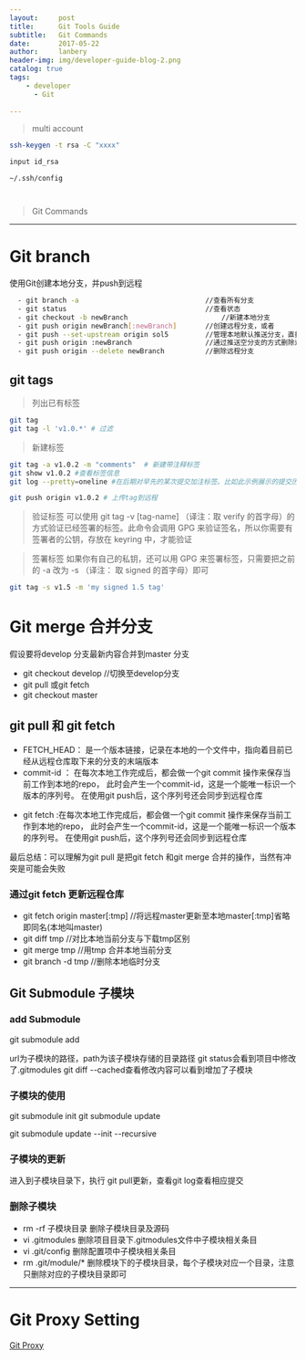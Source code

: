 ```yaml
---
layout:     post
title:      Git Tools Guide
subtitle:   Git Commands
date:       2017-05-22
author:     lanbery
header-img: img/developer-guide-blog-2.png
catalog: true
tags:
    - developer
	  - Git
    
---
```



> multi account

```bash
ssh-keygen -t rsa -C "xxxx"

input id_rsa

```

```shell
~/.ssh/config



```


> Git Commands

-----
# Git branch
使用Git创建本地分支，并push到远程

``` bash
  - git branch -a 								//查看所有分支
  - git status									//查看状态
  - git checkout -b newBranch						//新建本地分支
  - git push origin newBranch[:newBranch] 		//创建远程分支，或者
  - git push --set-upstream origin sol5 		//管理本地默认推送分支，直接git push
  - git push origin :newBranch 					//通过推送空分支的方式删除远程分支
  - git push origin --delete newBranch			//删除远程分支
```

## git tags

> 列出已有标签
```bash
git tag
git tag -l 'v1.0.*' # 过滤
```

> 新建标签
```bash
git tag -a v1.0.2 -m "comments"  # 新建带注释标签
git show v1.0.2 #查看标签信息
git log --pretty=oneline #在后期对早先的某次提交加注标签。比如此示例展示的提交历史中

git push origin v1.0.2 # 上传tag到远程
```

> 验证标签
可以使用 git tag -v [tag-name] （译注：取 verify 的首字母）的方式验证已经签署的标签。此命令会调用 GPG 来验证签名，所以你需要有签署者的公钥，存放在 keyring 中，才能验证


>签署标签
如果你有自己的私钥，还可以用 GPG 来签署标签，只需要把之前的 -a 改为 -s （译注： 取 signed 的首字母）即可
```bash
git tag -s v1.5 -m 'my signed 1.5 tag'
```

# Git merge 合并分支  
假设要将develop 分支最新内容合并到master 分支
  - git checkout develop						//切换至develop分支
  - git pull 或git fetch
  - git checkout master



## git pull 和 git fetch
  
  * FETCH_HEAD： 是一个版本链接，记录在本地的一个文件中，指向着目前已经从远程仓库取下来的分支的末端版本
  * commit-id ：  在每次本地工作完成后，都会做一个git commit 操作来保存当前工作到本地的repo， 此时会产生一个commit-id，这是一个能唯一标识一个版本的序列号。 在使用git push后，这个序列号还会同步到远程仓库

  - git fetch :在每次本地工作完成后，都会做一个git commit 操作来保存当前工作到本地的repo， 此时会产生一个commit-id，这是一个能唯一标识一个版本的序列号。 在使用git push后，这个序列号还会同步到远程仓库


最后总结：可以理解为git pull 是把git fetch 和git merge 合并的操作，当然有冲突是可能会失败  

### 通过git fetch 更新远程仓库
  
  - git fetch origin master[:tmp] 			//将远程master更新至本地master[:tmp]省略即同名(本地叫master)
  - git diff tmp							//对比本地当前分支与下载tmp区别
  - git merge tmp							//用tmp 合并本地当前分支
  - git branch -d tmp 						//删除本地临时分支

## Git Submodule 子模块
### add Submodule
git submodule add <url> <path>

  url为子模块的路径，path为该子模块存储的目录路径
  git status会看到项目中修改了.gitmodules
  git diff --cached查看修改内容可以看到增加了子模块

### 子模块的使用

  git submodule init
  git submodule update

  git submodule update --init --recursive

### 子模块的更新
  进入到子模块目录下，执行 git pull更新，查看git log查看相应提交

### 删除子模块

  - rm -rf 子模块目录 删除子模块目录及源码
  - vi .gitmodules 删除项目目录下.gitmodules文件中子模块相关条目
  - vi .git/config 删除配置项中子模块相关条目
  - rm .git/module/* 删除模块下的子模块目录，每个子模块对应一个目录，注意只删除对应的子模块目录即可

-----

# Git Proxy Setting
>

<a href="https://blog.systemctl.top/2017/2017-09-28_set-proxy-for-git-and-ssh-with-socks5/" target="_blank">Git Proxy</a>






 




